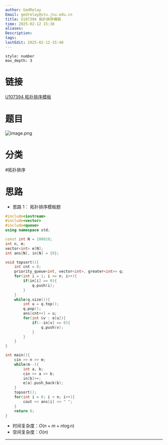 ```yaml
---
author: GedRelay
Email: gedrelay@stu.jnu.edu.cn
title: U107394 拓扑排序模板
time: 2025-02-12 15:38
aliases: 
Description: 
tags: 
lastEdit: 2025-02-12-15:40
---
```


```toc
style: number
max_depth: 3
```

# 链接
[U107394 拓扑排序模板](https://www.luogu.com.cn/problem/U107394) 

# 题目
![image.png](https://ged-pic-bed.oss-cn-guangzhou.aliyuncs.com/img/202502121539735.png)


# 分类
#拓扑排序 

# 思路
- 思路 1：
拓扑排序模板题


```cpp
#include<iostream>
#include<vector>
#include<queue>
using namespace std;

const int N = 100010;
int n, m;
vector<int> e[N];
int ans[N], in[N] = {0};

void topsort(){
    int cnt = 0;
    priority_queue<int, vector<int>, greater<int>> q;
    for(int i = 1; i <= n; i++){
        if(in[i] == 0){
            q.push(i);
        }
    }
    while(q.size()){
        int u = q.top();
        q.pop();
        ans[cnt++] = u;
        for(int &v : e[u]){
            if(--in[v] == 0){
                q.push(v);
            }
        }
    }
}

int main(){
    cin >> n >> m;
    while(m--){
        int a, b;
        cin >> a >> b;
        in[b]++;
        e[a].push_back(b);
    }
    topsort();
    for(int i = 0; i < n; i++){
        cout << ans[i] << " ";
    }
    return 0;
}
```


- 时间复杂度：${O\left( n+m+n\log n \right)  }$ 
- 空间复杂度：${O\left( n \right)  }$ 


---

